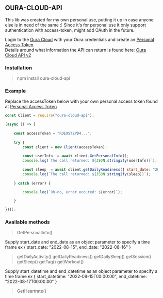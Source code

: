 ## OURA-CLOUD-API
This lib was created for my own personal use, putting it up in case anyone else is in need of the same :)
Since it's for personal use it only support authentication with access-token, might add OAuth in the future.

Login to the [Oura Cloud](https://cloud.ouraring.com/) with your Oura credentials and create an [Personal Access Token](https://cloud.ouraring.com/personal-access-tokens).  
Details around what information the  API can return is found here: [Oura Cloud API v2](https://cloud.ouraring.com/v2/docs) 

### Installation
>npm install oura-cloud-api

### Example
Replace the accessToken below with your own personal access token found at [Personal Access Token](https://cloud.ouraring.com/personal-access-tokens)
```javascript
const Client = require("oura-cloud-api");

(async () => {
    
    const accessToken = "RDEOSTZPD4...";
    
    try {
        const client = new Client(accessToken);
        
        const userInfo  = await client.GetPersonalInfo();
        console.log(`The call returned: ${JSON.stringify(userInfo)}`);
        
        const sleep  = await client.getDailyReadiness({ start_date: "2022-08-15", end_date: "2022-08-16" });
        console.log(`The call returned: ${JSON.stringify(sleep)}`);
       
    } catch (error) {

        console.log(`Oh-no, error occured: ${error}`);

    }

})();
```

### Available methods

>GetPersonalInfo()

Supply start_date and end_date as an object parameter to specify a time frame ex { start_date: "2022-08-15", end_date: "2022-08-16" }
>getDailyActivity()
>getDailyReadiness()
>getDailySleep()
>getSession()
>getSleep()
>getTag()
>getWorkout()

Supply start_datetime and end_datetime as an object parameter to specify a time frame ex { start_datetime: "2022-08-15T00:00:00", end_datetime: "2022-08-17T00:00:00" }
>GetHeartrate()
